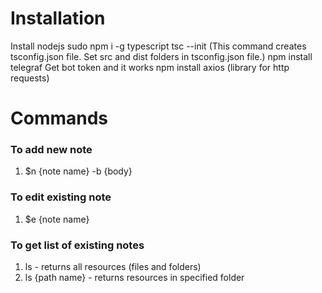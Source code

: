 # Installation

Install nodejs
sudo npm i -g typescript
tsc --init (This command creates tsconfig.json file. Set src and dist folders in tsconfig.json file.)
npm install telegraf
Get bot token and it works
npm install axios (library for http requests)

# Commands
### To add new note
1. $n {note name} -b {body}

### To edit existing note
1. $e {note name}

### To get list of existing notes
1. ls - returns all resources (files and folders) 
2. ls {path name} - returns resources in specified folder